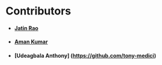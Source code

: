 # Contributors

- #### [Jatin Rao](https://github.com/jatin2003)
- #### [Aman Kumar](https://github.com/amankr1619)
- #### [Udeagbala Anthony] (https://github.com/tony-medici)
